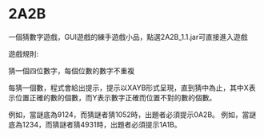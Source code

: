 # 2A2B
一個猜數字遊戲，GUI遊戲的練手遊戲小品，點選2A2B_1.1.jar可直接進入遊戲

遊戲規則:

猜一個四位數字，每個位數的數字不重複

每猜一個數，程式會給出提示，提示以XAYB形式呈現，直到猜中為止，其中X表示位置正確的數的個數，而Y表示數字正確而位置不對的數的個數。

例如，當謎底為9124，而猜謎者猜1052時，出題者必須提示0A2B。
例如，當謎底為1234，而猜謎者猜4931時，出題者必須提示1A1B。


